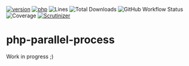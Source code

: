 [![version](https://img.shields.io/badge/version-0.0.10-success.svg)](https://github.com/steevanb/php-typed-array/tree/0.0.10)
[![php](https://img.shields.io/badge/php-^7.4||^8.0-blue.svg)](https://php.net)
![Lines](https://img.shields.io/badge/code%20lines-2184-success.svg)
![Total Downloads](https://poser.pugx.org/steevanb/php-parallel-processes/downloads)
![GitHub Workflow Status](https://img.shields.io/github/workflow/status/steevanb/php-parallel-processes/CI)
![Coverage](https://img.shields.io/badge/coverage-14%-success.svg)
[![Scrutinizer](https://scrutinizer-ci.com/g/steevanb/php-parallel-processes/badges/quality-score.png?t=0.0.10)](https://scrutinizer-ci.com/g/steevanb/php-parallel-processes)

# php-parallel-process

Work in progress ;)

